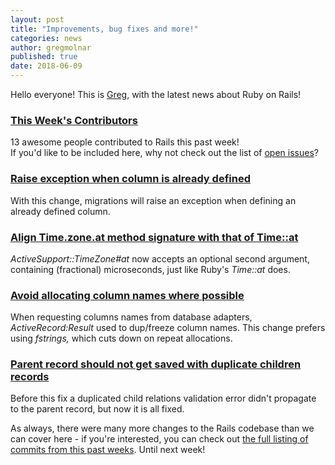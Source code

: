 ```yaml
---
layout: post
title: "Improvements, bug fixes and more!"
categories: news
author: gregmolnar
published: true
date: 2018-06-09
---
```


Hello everyone! This is [Greg](https://twitter.com/gregmolnar), with the latest news about Ruby on Rails!

### [This Week's Contributors](http://contributors.rubyonrails.org/contributors/in-time-window/20180602-20180608)

13 awesome people contributed to Rails this past week!  
If you'd like to be included here, why not check out the list of [open issues](https://github.com/rails/rails/issues)?

### [Raise exception when column is already defined](https://github.com/rails/rails/pull/33029)

With this change, migrations will raise an exception when defining an already defined column.

### [Align Time.zone.at method signature with that of Time::at](https://github.com/rails/rails/pull/33020)

_ActiveSupport::TimeZone#at_ now accepts an optional second argument, containing (fractional) microseconds, just like Ruby's _Time::at_ does.  
  


### [Avoid allocating column names where possible](https://github.com/rails/rails/pull/33051)

When requesting columns names from database adapters, _ActiveRecord:Result_ used to dup/freeze column names. This change prefers using _fstrings,_ which cuts down on repeat allocations.

### [Parent record should not get saved with duplicate children records](https://github.com/rails/rails/pull/32952)

Before this fix a duplicated child relations validation error didn't propagate to the parent record, but now it is all fixed.

As always, there were many more changes to the Rails codebase than we can cover here - if you're interested, you can check out [the full listing of commits from this past weeks](https://github.com/rails/rails/compare/master@%7B2018-06-02%7D...@%7B2018-06-08%7D). Until next week!
